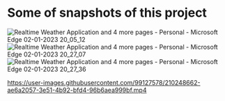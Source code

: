 # Some of snapshots of this project

![Realtime Weather Application and 4 more pages - Personal - Microsoft​ Edge 02-01-2023 20_05_12](https://user-images.githubusercontent.com/99127578/210248597-f10d7590-771a-4b2a-a36b-200132018666.png)
![Realtime Weather Application and 4 more pages - Personal - Microsoft​ Edge 02-01-2023 20_27_07](https://user-images.githubusercontent.com/99127578/210248606-5f3d623c-b6ef-425b-b8ab-0a2c1d47e847.png)
![Realtime Weather Application and 4 more pages - Personal - Microsoft​ Edge 02-01-2023 20_27_36](https://user-images.githubusercontent.com/99127578/210248617-13c77e1b-14b1-4c49-83ad-cf5c931a137f.png)


https://user-images.githubusercontent.com/99127578/210248662-ae6a2057-3e51-4b92-bfd4-96b6aea999bf.mp4

